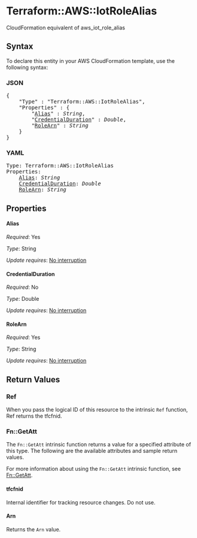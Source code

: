 # Terraform::AWS::IotRoleAlias

CloudFormation equivalent of aws_iot_role_alias

## Syntax

To declare this entity in your AWS CloudFormation template, use the following syntax:

### JSON

<pre>
{
    "Type" : "Terraform::AWS::IotRoleAlias",
    "Properties" : {
        "<a href="#alias" title="Alias">Alias</a>" : <i>String</i>,
        "<a href="#credentialduration" title="CredentialDuration">CredentialDuration</a>" : <i>Double</i>,
        "<a href="#rolearn" title="RoleArn">RoleArn</a>" : <i>String</i>
    }
}
</pre>

### YAML

<pre>
Type: Terraform::AWS::IotRoleAlias
Properties:
    <a href="#alias" title="Alias">Alias</a>: <i>String</i>
    <a href="#credentialduration" title="CredentialDuration">CredentialDuration</a>: <i>Double</i>
    <a href="#rolearn" title="RoleArn">RoleArn</a>: <i>String</i>
</pre>

## Properties

#### Alias

_Required_: Yes

_Type_: String

_Update requires_: [No interruption](https://docs.aws.amazon.com/AWSCloudFormation/latest/UserGuide/using-cfn-updating-stacks-update-behaviors.html#update-no-interrupt)

#### CredentialDuration

_Required_: No

_Type_: Double

_Update requires_: [No interruption](https://docs.aws.amazon.com/AWSCloudFormation/latest/UserGuide/using-cfn-updating-stacks-update-behaviors.html#update-no-interrupt)

#### RoleArn

_Required_: Yes

_Type_: String

_Update requires_: [No interruption](https://docs.aws.amazon.com/AWSCloudFormation/latest/UserGuide/using-cfn-updating-stacks-update-behaviors.html#update-no-interrupt)

## Return Values

### Ref

When you pass the logical ID of this resource to the intrinsic `Ref` function, Ref returns the tfcfnid.

### Fn::GetAtt

The `Fn::GetAtt` intrinsic function returns a value for a specified attribute of this type. The following are the available attributes and sample return values.

For more information about using the `Fn::GetAtt` intrinsic function, see [Fn::GetAtt](https://docs.aws.amazon.com/AWSCloudFormation/latest/UserGuide/intrinsic-function-reference-getatt.html).

#### tfcfnid

Internal identifier for tracking resource changes. Do not use.

#### Arn

Returns the <code>Arn</code> value.

